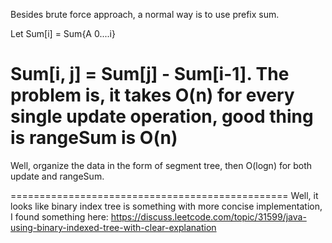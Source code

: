 
Besides brute force approach, a normal way is to use prefix sum.    

Let Sum[i] = Sum{A 0....i} 

Sum[i, j] = Sum[j] - Sum[i-1].    The problem is, it takes O(n) for every single update operation, good thing is rangeSum is O(n)  
================================================

Well, organize the data in the form of segment tree, then O(logn) for both update and rangeSum.    

================================================
Well, it looks like binary index tree is something with more concise implementation, I found something here:
https://discuss.leetcode.com/topic/31599/java-using-binary-indexed-tree-with-clear-explanation   



